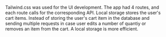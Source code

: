 Tailwind.css was used for the UI development. 
The app had 4 routes, and each route calls for the corresponding API.
Local storage stores the user's cart items. Instead of storing the user's cart item in the database and sending multiple requests in case user edits a number of quantiy or removes an item from the cart. A local storage is more efficient.


